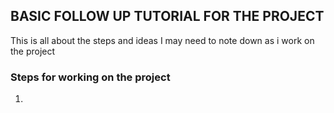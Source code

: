 ## BASIC FOLLOW UP TUTORIAL FOR THE PROJECT

This is all about the steps and ideas I may need to note down as i work on the project

### Steps for working on the project

1.
